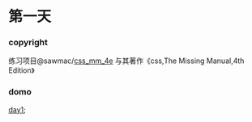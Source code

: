 # 第一天

### copyright
练习项目@sawmac/[css_mm_4e](https://github.com/sawmac/css_mm_4e/blob/master/02_finished/internal-stylesheet.html)
与其著作《css,The Missing Manual,4th Edition》

### domo
[day1](https://kunduin.github.io/Web-Begin/day1/internal-css/internal-css.html);